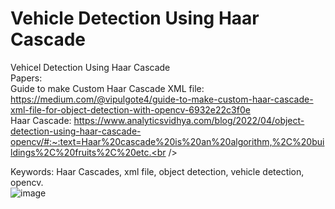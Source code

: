 # Vehicle Detection Using Haar Cascade
Vehicel Detection Using Haar Cascade<br />
Papers: <br />
Guide to make Custom Haar Cascade XML file: https://medium.com/@vipulgote4/guide-to-make-custom-haar-cascade-xml-file-for-object-detection-with-opencv-6932e22c3f0e <br />
Haar Cascade: https://www.analyticsvidhya.com/blog/2022/04/object-detection-using-haar-cascade-opencv/#:~:text=Haar%20cascade%20is%20an%20algorithm,%2C%20buildings%2C%20fruits%2C%20etc.<br />

Keywords: Haar Cascades, xml file, object detection, vehicle detection, opencv.<br />
![image](https://user-images.githubusercontent.com/108050521/180823173-473c676d-941a-48c8-a474-d20b765bb85c.png)
